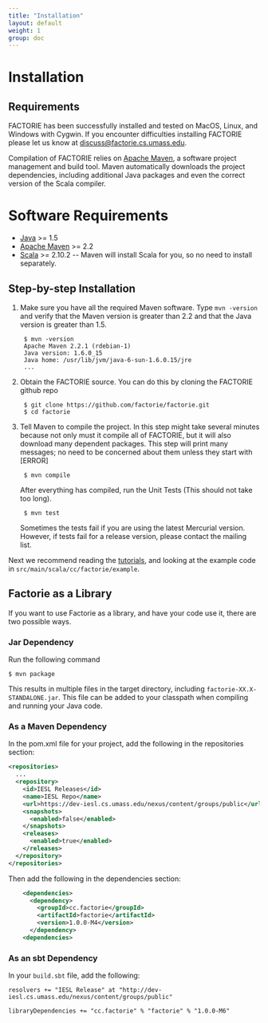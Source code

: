 ```yaml
---
title: "Installation"
layout: default
weight: 1
group: doc
---
```


Installation
===

Requirements
---

FACTORIE has been successfully installed and tested on MacOS, Linux, and Windows with Cygwin. If you encounter difficulties installing FACTORIE please let us know at discuss@factorie.cs.umass.edu.

Compilation of FACTORIE relies on [Apache Maven](http://maven.apache.org/), a software project management and build tool. Maven automatically downloads the project dependencies, including additional Java packages and even the correct version of the Scala compiler.

# Software Requirements

* [Java](http://www.java.com/getjava/) >= 1.5
* [Apache Maven](http://maven.apache.org/) >= 2.2
* [Scala](http://www.scala-lang.org/) >= 2.10.2 -- Maven will install Scala for you, so no need to install separately.

Step-by-step Installation
---

1. Make sure you have all the required Maven software. Type `mvn -version` and verify that the Maven version is greater than 2.2 and that the Java version is greater than 1.5.

        $ mvn -version
        Apache Maven 2.2.1 (rdebian-1)
        Java version: 1.6.0_15
        Java home: /usr/lib/jvm/java-6-sun-1.6.0.15/jre
        ...

2. Obtain the FACTORIE source. You can do this by cloning the FACTORIE github repo

        $ git clone https://github.com/factorie/factorie.git
        $ cd factorie

3. Tell Maven to compile the project. In this step might take several minutes because not only must it compile all of FACTORIE, but it will also download many dependent packages. This step will print many messages; no need to be concerned about them unless they start with [ERROR]

        $ mvn compile

    After everything has compiled, run the Unit Tests (This should not take too long).

        $ mvn test

    Sometimes the tests fail if you are using the latest Mercurial version. However, if tests fail for a release version, please contact the mailing list.

Next we recommend reading the [tutorials](tutorials.html), and looking at the example code in `src/main/scala/cc/factorie/example`.

Factorie as a Library
---

If you want to use Factorie as a library, and have your code use it, there are two possible ways.

### Jar Dependency

Run the following command

    $ mvn package

This results in multiple files in the target directory, including `factorie-XX.X-STANDALONE.jar`. This file can be added to your classpath when compiling and running your Java code.

### As a Maven Dependency

In the pom.xml file for your project, add the following in the repositories section:

```xml
<repositories>
  ...
  <repository>
    <id>IESL Releases</id>
    <name>IESL Repo</name>
    <url>https://dev-iesl.cs.umass.edu/nexus/content/groups/public</url>
    <snapshots>
      <enabled>false</enabled>
    </snapshots>
    <releases>
      <enabled>true</enabled>
    </releases>
  </repository>
</repositories>
```
 
Then add the following in the dependencies section:

```xml
    <dependencies>
      <dependency>
        <groupId>cc.factorie</groupId>
        <artifactId>factorie</artifactId>
        <version>1.0.0-M4</version>
      </dependency>
    <dependencies>
```

### As an sbt Dependency

In your `build.sbt` file, add the following:

```
resolvers += "IESL Release" at "http://dev-iesl.cs.umass.edu/nexus/content/groups/public"

libraryDependencies += "cc.factorie" % "factorie" % "1.0.0-M6"
```
